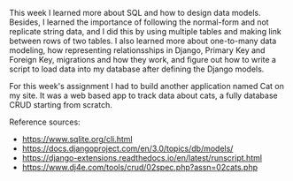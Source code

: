 This week I learned more about SQL and how to design data models. Besides, I learned the importance of following the normal-form and not replicate string data, and I did this by using multiple tables and making link between rows of two tables. I also learned more about one-to-many data modeling, how representing relationsships in Django, Primary Key and Foreign Key, migrations and how they work, and figure out how to write a script to load data into my database after defining the Django models.

For this week's assignment I had to build another application named Cat on my site. It was a web based app to track data about cats, a fully database CRUD starting from scratch.

Reference sources:

- https://www.sqlite.org/cli.html
- https://docs.djangoproject.com/en/3.0/topics/db/models/
- https://django-extensions.readthedocs.io/en/latest/runscript.html
- https://www.dj4e.com/tools/crud/02spec.php?assn=02cats.php
